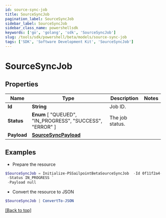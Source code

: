 ```yaml
---
id: source-sync-job
title: SourceSyncJob
pagination_label: SourceSyncJob
sidebar_label: SourceSyncJob
sidebar_class_name: powershellsdk
keywords: ['go', 'golang', 'sdk', 'SourceSyncJob'] 
slug: /tools/sdk/powershell/beta/models/source-sync-job
tags: ['SDK', 'Software Development Kit', 'SourceSyncJob']
---
```



# SourceSyncJob

## Properties

Name | Type | Description | Notes
------------ | ------------- | ------------- | -------------
**Id** |  **String** | Job ID. | 
**Status** |   **Enum** [  "QUEUED",    "IN_PROGRESS",    "SUCCESS",    "ERROR" ] | The job status. | 
**Payload** |  [**SourceSyncPayload**](source-sync-payload) |  | 

## Examples

- Prepare the resource
```powershell
$SourceSyncJob = Initialize-PSSailpointBetaSourceSyncJob  -Id 0f11f2a4-7c94-4bf3-a2bd-742580fe3bde `
 -Status IN_PROGRESS `
 -Payload null
```

- Convert the resource to JSON
```powershell
$SourceSyncJob | ConvertTo-JSON
```


[[Back to top]](#) 

